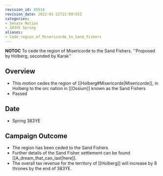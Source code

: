 ```yaml
---
revision_id: 85514
revision_date: 2022-01-21T21:09:55Z
categories:
- Senate Motion
- 383YE Spring
aliases:
- Cede_region_of_Misericorde_to_Sand_Fishers
---
```



__NOTOC__
To cede the region of Misericorde to the Sand Fishers.
''Proposed by Holberg, seconded by Karsk''

## Overview
* This motion cedes the region of [[Holberg#Misericorde|Misericorde]], in Holberg to the orc nation in [[Ossium]] known as the Sand Fishers
* Passed

## Date
* Spring 383YE

## Campaign Outcome
* The region has been ceded to the Sand Fishers
* Further details of the Sand Fisher settlement can be found [[A_dream_that_can_last|here]].
* The overall tax revenue for the territory of [[Holberg]] will increase by 8 thrones by the end of 383YE.